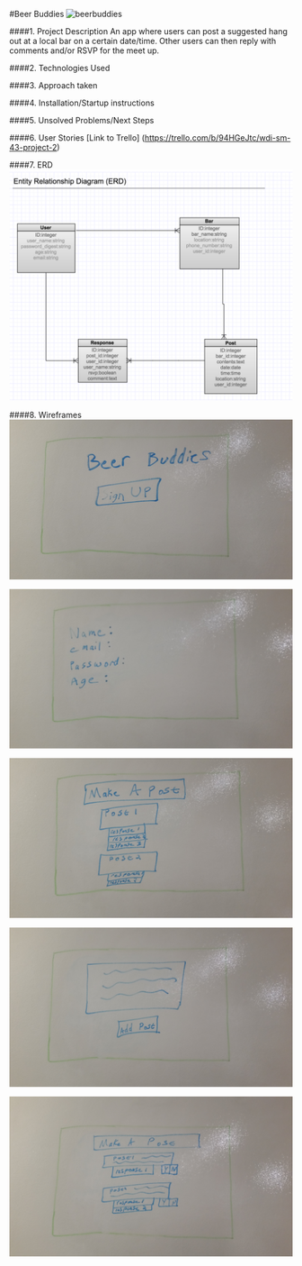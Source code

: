 #Beer Buddies
![beerbuddies](http://topwines.ro/wp-content/uploads/2016/04/o-BEER-CHEERS-facebook.jpg)

####1. Project Description
An app where users can post a suggested hang out at a local bar on a certain date/time.  Other users can then reply with comments and/or RSVP for the meet up.

####2. Technologies Used

####3. Approach taken

####4. Installation/Startup instructions

####5. Unsolved Problems/Next Steps

####6. User Stories
[Link to Trello] (https://trello.com/b/94HGeJtc/wdi-sm-43-project-2)

####7. ERD
![ERD](./app/assets/images/image_6.png)

####8. Wireframes
![Wireframe 1](./app/assets/images/image_1.png)

![Wireframe 2](./app/assets/images/image_2.png)

![Wireframe 3](./app/assets/images/image_3.png)

![Wireframe 4](./app/assets/images/image_4.png)

![Wireframe 5](./app/assets/images/image_5.png)
